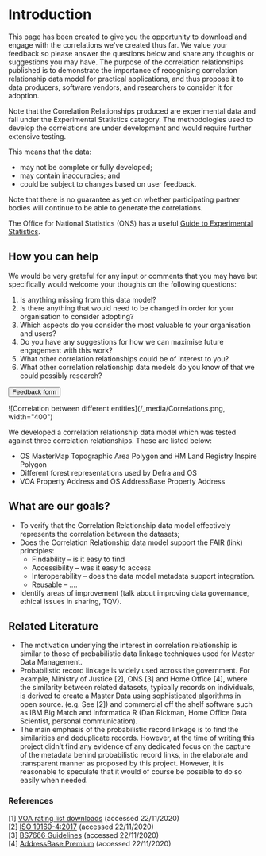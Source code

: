 # Introduction

This page has been created to give you the opportunity to download and engage with the correlations we've created thus far. We value your feedback so please answer the questions below and share any thoughts or suggestions you may have.
The purpose of the correlation relationships published is to demonstrate the importance of recognising correlation relationship data model for practical applications, and thus propose it to data producers, software vendors, and researchers to consider it for adoption.

Note that the Correlation Relationships produced are experimental data and fall under the Experimental Statistics category. The methodologies used to develop the correlations are under development and would require further extensive testing. 

This means that the data:
- may not be complete or fully developed;
- may contain inaccuracies; and
- could be subject to changes based on user feedback.

Note that there is no guarantee as yet on whether participating partner bodies will continue to be able to generate the correlations.

The Office for National Statistics (ONS) has a useful 
[Guide to Experimental Statistics](https://www.ons.gov.uk/methodology/methodologytopicsandstatisticalconcepts/guidetoexperimentalstatistics).


## How you can help

We would be very grateful for any input or comments that you may have but specifically would welcome your thoughts on the following questions:

1.	Is anything missing from this data model?
2.	Is there anything that would need to be changed in order for your organisation to consider adopting?
3.	Which aspects do you consider the most valuable to your organisation and users?
4.	Do you have any suggestions for how we can maximise future engagement with this work?
5.	What other correlation relationships could be of interest to you?
6.	What other correlation relationship data models do you know of that we could possibly research?

<a href="http://www.google.com/">
    <button>Feedback form</button>
</a>



![Correlation between different entities](/_media/Correlations.png, width="400")


We developed a correlation relationship data model which was tested against three correlation relationships. These are listed below:
- OS MasterMap Topographic Area Polygon and HM Land Registry Inspire Polygon
- Different forest representations used by Defra and OS
- VOA Property Address and OS AddressBase Property Address
## What are our goals?
- To verify that the Correlation Relationship data model effectively represents the correlation between the datasets;
- Does the Correlation Relationship data model support the FAIR (link) principles:
    - Findability – is it easy to find
    - Accessibility – was it easy to access
    - Interoperability – does the data model metadata support integration. 
    - Reusable –  ….
- Identify areas of improvement (talk about improving data governance, ethical issues in sharing, TQV).
## Related Literature
- The motivation underlying the interest in correlation relationship is similar to those of probabilistic data linkage techniques used for Master Data Management. 
- Probabilistic record linkage is widely used across the government. For example, Ministry of Justice [2], ONS [3] and Home Office [4], where the similarity between related datasets, typically records on individuals, is derived to create a Master Data using sophisticated algorithms in open source. (e.g. See [2]) and commercial off the shelf software such as IBM Big Match and Informatica R (Dan Rickman, Home Office Data Scientist, personal communication).
- The main emphasis of the probabilistic record linkage is to find the similarities and deduplicate records. However, at the time of writing this project didn’t find any evidence of any dedicated focus on the capture of the metadata behind probabilistic record links, in the elaborate and transparent manner as proposed by this project. However, it is reasonable to speculate that it would of course be possible to do so easily when needed. 

### References
[1] [VOA rating list downloads](https://voaratinglists.blob.core.windows.net/html/rlidata.htm) (accessed 22/11/2020)
<br>[2] [ISO 19160-4:2017](https://www.iso.org/standard/64242.html) (accessed 22/11/2020)
<br>[3] [BS7666 Guidelines](https://www.agi.org.uk/agi-groups/standards-committee/bs7666-guidelines) (accessed 22/11/2020)
<br>[4] [AddressBase Premium](https://www.ordnancesurvey.co.uk/business-government/products/addressbase-premium) (accessed 22/11/2020)
